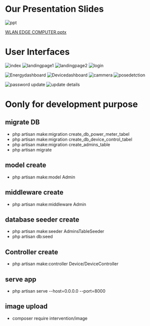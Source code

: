 # Our Presentation Slides
![ppt](https://github.com/dhanushka365/wlan-app/assets/66137046/645dfe6c-a3b9-432b-9b52-3fbba17e9e16)


[WLAN EDGE COMPUTER.pptx](https://github.com/dhanushka365/wlan-app/files/11730419/WLAN.EDGE.COMPUTER.pptx)


# User Interfaces
![index](https://github.com/dhanushka365/wlan-app/assets/66137046/3e514679-ef82-49bc-8117-f482b5bdb8d8)
![landingpage1](https://github.com/dhanushka365/wlan-app/assets/66137046/4c737605-ee20-4d8d-ba83-51e7e60a7928)
![landingpage2](https://github.com/dhanushka365/wlan-app/assets/66137046/ddee0b36-9abb-47e7-b0e2-6b49ac5c2fe7)
![login](https://github.com/dhanushka365/wlan-app/assets/66137046/541dc1f4-0fe5-4bf6-9fcd-fdbc1c4b03e6)

![Energydashboard](https://github.com/dhanushka365/wlan-app/assets/66137046/dada679f-39c4-4f85-b24b-01bb82e0bf73)
![Devicedashboard](https://github.com/dhanushka365/wlan-app/assets/66137046/12d67085-b47d-4f5a-8a2f-82e0aed5b567)
![cammera](https://github.com/dhanushka365/wlan-app/assets/66137046/171abb37-f21f-4abf-92d2-5c4dba1dc8c6)
![posedetction](https://github.com/dhanushka365/wlan-app/assets/66137046/9c0b1288-1c45-4e6d-aa8a-3487dd5a3bf3)

![password update](https://github.com/dhanushka365/wlan-app/assets/66137046/2c91f5d6-2958-4afa-9306-9a59e9ab8ef4)
![update details](https://github.com/dhanushka365/wlan-app/assets/66137046/e6976acf-9ec5-4cc0-a7a3-39ca1ec551bb)


# Oonly for development purpose

## migrate DB
-  php artisan make:migration create_db_power_meter_tabel
-  php artisan make:migration create_db_device_control_tabel
-  php artisan make:migration create_admins_table
-  php artisan migrate
## model create
-  php artisan make:model Admin
## middleware create
-  php artisan make:middleware Admin
## database seeder create
-  php artisan make:seeder AdminsTableSeeder
-  php artisan db:seed
## Controller create
-  php artisan make:controller Device/DeviceController   
## serve app
-  php artisan serve --host=0.0.0.0 --port=8000
## image upload
-  composer require intervention/image

